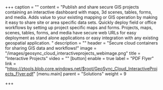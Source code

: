 +++
caption = ""
content = "Publish and share secure GIS projects containing an interactive dashboard with maps, 3d scenes, tables, forms, and media. Adds value to your existing mapping or GIS operation by making it easy to share site or area specific data sets.  Quickly deploy field or office workflows by setting up project specific maps and forms.  Projects, maps, scenes, tables, forms, and media have secure web URLs for easy deployment as stand alone applications or easy integration with any existing geospatial application. "
description = ""
header = "Secure cloud containers for sharing GIS data and workflows!"
image = "/images/geosync_cloud_interactiveprojects_webimage.png"
title = "Interactive Projects"
video = ""
[button]
enable = true
label = "PDF Flyer"
link = "https://ztools.blob.core.windows.net/$root/GeoSync_Cloud_InteractiveProjects_Flyer.pdf"
[menu.main]
parent = "Solutions"
weight = 9

+++
